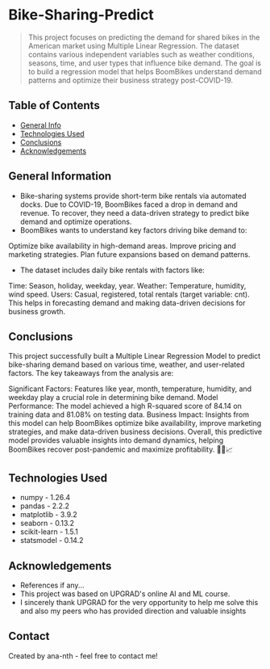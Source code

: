 # Bike-Sharing-Predict
> This project focuses on predicting the demand for shared bikes in the American market using Multiple Linear Regression. The dataset contains various independent variables such as weather conditions, seasons, time, and user types that influence bike demand. The goal is to build a regression model that helps BoomBikes understand demand patterns and optimize their business strategy post-COVID-19.


## Table of Contents
* [General Info](#general-information)
* [Technologies Used](#technologies-used)
* [Conclusions](#conclusions)
* [Acknowledgements](#acknowledgements)


## General Information
- Bike-sharing systems provide short-term bike rentals via automated docks. Due to COVID-19, BoomBikes faced a drop in demand and revenue. To recover, they need a data-driven strategy to predict bike demand and optimize operations.
- BoomBikes wants to understand key factors driving bike demand to:

Optimize bike availability in high-demand areas.
Improve pricing and marketing strategies.
Plan future expansions based on demand patterns.
- The dataset includes daily bike rentals with factors like:

Time: Season, holiday, weekday, year.
Weather: Temperature, humidity, wind speed.
Users: Casual, registered, total rentals (target variable: cnt).
This helps in forecasting demand and making data-driven decisions for business growth.



## Conclusions
This project successfully built a Multiple Linear Regression Model to predict bike-sharing demand based on various time, weather, and user-related factors. The key takeaways from the analysis are:

Significant Factors: Features like year, month, temperature, humidity, and weekday play a crucial role in determining bike demand.
Model Performance: The model achieved a high R-squared score of 84.14 on training data and 81.08% on testing data.
Business Impact: Insights from this model can help BoomBikes optimize bike availability, improve marketing strategies, and make data-driven business decisions.
Overall, this predictive model provides valuable insights into demand dynamics, helping BoomBikes recover post-pandemic and maximize profitability. 🚴‍♂️📈




## Technologies Used
- numpy - 1.26.4
- pandas - 2.2.2
- matplotlib - 3.9.2
- seaborn - 0.13.2
- scikit-learn - 1.5.1
- statsmodel - 0.14.2



## Acknowledgements
- References if any...
- This project was based on UPGRAD's online AI and ML course.
- I sincerely thank UPGRAD for the very opportunity to help me solve this and also my peers who has provided direction and valuable insights


## Contact
Created by ana-nth - feel free to contact me!

